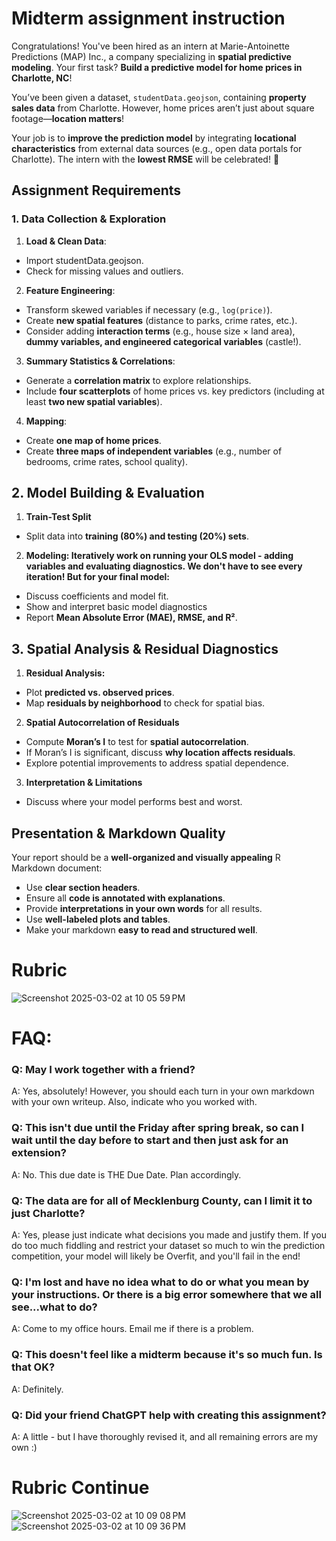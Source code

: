 # Midterm assignment instruction

Congratulations! You've been hired as an intern at Marie-Antoinette Predictions (MAP) Inc., a company specializing in **spatial predictive modeling**. Your first task? **Build a predictive model for home prices in Charlotte, NC**!

You’ve been given a dataset, `studentData.geojson`, containing **property sales data** from Charlotte. However, home prices aren’t just about square footage—**location matters**!

Your job is to **improve the prediction model** by integrating **locational characteristics** from external data sources (e.g., open data portals for Charlotte). The intern with the **lowest RMSE** will be celebrated! 🎉

## Assignment Requirements
### 1. Data Collection & Exploration
1. **Load & Clean Data**:
- Import studentData.geojson.
- Check for missing values and outliers.

2. **Feature Engineering**:
- Transform skewed variables if necessary (e.g., `log(price)`).
- Create **new spatial features** (distance to parks, crime rates, etc.).
- Consider adding **interaction terms** (e.g., house size × land area), **dummy variables, and engineered categorical variables** (castle!).

3. **Summary Statistics & Correlations**:
- Generate a **correlation matrix** to explore relationships.
- Include **four scatterplots** of home prices vs. key predictors (including at least **two new spatial variables**).

4. **Mapping**:
- Create **one map of home prices**.
- Create **three maps of independent variables** (e.g., number of bedrooms, crime rates, school quality).

## 2. Model Building & Evaluation

1. **Train-Test Split**
- Split data into **training (80%) and testing (20%) sets**.

2. **Modeling: Iteratively work on running your OLS model - adding variables and evaluating diagnostics. We don't have to see every iteration! But for your final model:**
- Discuss coefficients and model fit.
- Show and interpret basic model diagnostics
- Report **Mean Absolute Error (MAE), RMSE, and R²**.

## 3. Spatial Analysis & Residual Diagnostics

1. **Residual Analysis:**

- Plot **predicted vs. observed prices**.
- Map **residuals by neighborhood** to check for spatial bias.

2. **Spatial Autocorrelation of Residuals**

- Compute **Moran’s I** to test for **spatial autocorrelation**.
- If Moran’s I is significant, discuss **why location affects residuals**.
- Explore potential improvements to address spatial dependence.

3. **Interpretation & Limitations**

- Discuss where your model performs best and worst.

## Presentation & Markdown Quality
Your report should be a **well-organized and visually appealing** R Markdown document:

- Use **clear section headers**.
- Ensure all **code is annotated with explanations**.
- Provide **interpretations in your own words** for all results.
- Use **well-labeled plots and tables**.
- Make your markdown **easy to read and structured well**.

# Rubric

![Screenshot 2025-03-02 at 10 05 59 PM](https://github.com/user-attachments/assets/3a4fe934-e0cb-4537-8615-550d880b0d88)

# FAQ:

### Q: May I work together with a friend?

A: Yes, absolutely! However, you should each turn in your own markdown with your own writeup. Also, indicate who you worked with.

### Q: This isn't due until the Friday after spring break, so can I wait until the day before to start and then just ask for an extension?

A: No. This due date is THE Due Date. Plan accordingly.

### Q:  The data are for all of Mecklenburg County, can I limit it to just Charlotte?

A: Yes, please just indicate what decisions you made and justify them. If you do too much fiddling and restrict your dataset so much to win the prediction competition, your model will likely be Overfit, and you'll fail in the end!

### Q: I'm lost and have no idea what to do or what you mean by your instructions. Or there is a big error somewhere that we all see...what to do?

A: Come to my office hours. Email me if there is a problem.

### Q: This doesn't feel like a midterm because it's so much fun. Is that OK?

A: Definitely.

### Q: Did your friend ChatGPT help with creating this assignment?

A: A little - but I have thoroughly revised it, and all remaining errors are my own :)

# Rubric Continue

![Screenshot 2025-03-02 at 10 09 08 PM](https://github.com/user-attachments/assets/a6a805d7-3bd4-4e48-9f8b-fe3da8b368f4)
![Screenshot 2025-03-02 at 10 09 36 PM](https://github.com/user-attachments/assets/f1355963-1cd2-4ad3-bea7-38370144e697)
